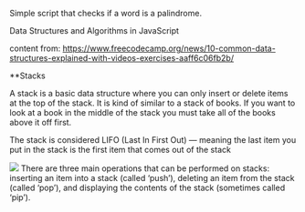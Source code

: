 Simple script that checks if a word is a palindrome.

Data Structures and Algorithms in JavaScript 


content from: https://www.freecodecamp.org/news/10-common-data-structures-explained-with-videos-exercises-aaff6c06fb2b/

**Stacks

A stack is a basic data structure where you can only insert or delete items at the top of the stack. It is kind of similar to a stack of books. If you want to look at a book in the middle of the stack you must take all of the books above it off first.

The stack is considered LIFO (Last In First Out) — meaning the last item you put in the stack is the first item that comes out of the stack

![](https://cdn-media-1.freecodecamp.org/images/0*kAUG_JFNvKLpPs-7.png)
There are three main operations that can be performed on stacks: inserting an item into a stack (called ‘push’), deleting an item from the stack (called ‘pop’), and displaying the contents of the stack (sometimes called ‘pip’).
